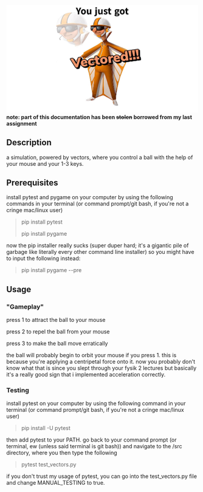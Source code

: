 ![](vector.jpg?raw=true "Title")
**note: part of this documentation has been ~~stolen~~ borrowed from my last assignment**

## Description
a simulation, powered by vectors, where you control a ball with the help of your mouse and your 1-3 keys.

## Prerequisites
install pytest and pygame on your computer by using the following commands in your terminal (or command prompt/git bash, if you're not a cringe mac/linux user)


> pip install pytest
> 
> pip install pygame


now the pip installer really sucks (super duper hard; it's a gigantic pile of garbage like literally every other command line installer) so you might have to input the following instead:


> pip install pygame --pre


## Usage

### "Gameplay"
press 1 to attract the ball to your mouse


press 2 to repel the ball from your mouse


press 3 to make the ball move erratically


the ball will probably begin to orbit your mouse if you press 1. this is because you're applying a centripetal force onto it. now you probably don't know what that is since you slept through your fysik 2 lectures but basically it's a really good sign that i implemented acceleration correctly.

### Testing
install pytest on your computer by using the following command in your terminal (or command prompt/git bash, if you're not a cringe mac/linux user)

> pip install -U pytest

then add pytest to your PATH. go back to your command prompt (or terminal, ew (unless said terminal is git bash)) and navigate to the /src directory, where you then type the following

> pytest test_vectors.py

if you don't trust my usage of pytest, you can go into the test_vectors.py file and change MANUAL_TESTING to true.

